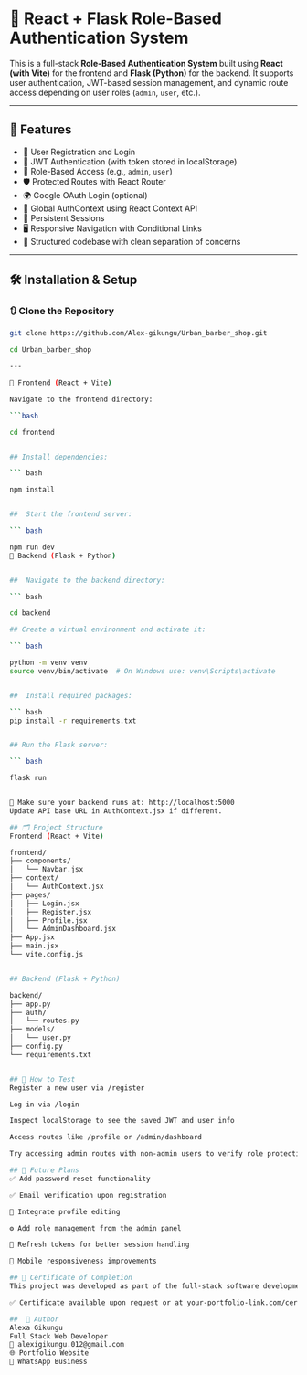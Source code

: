 # 🔐 React + Flask Role-Based Authentication System

This is a full-stack **Role-Based Authentication System** built using **React (with Vite)** for the frontend and **Flask (Python)** for the backend. It supports user authentication, JWT-based session management, and dynamic route access depending on user roles (`admin`, `user`, etc.).

---

## 🚀 Features

- 🧾 User Registration and Login
- 🔐 JWT Authentication (with token stored in localStorage)
- 🧠 Role-Based Access (e.g., `admin`, `user`)
- 🛡️ Protected Routes with React Router
- 🌍 Google OAuth Login (optional)
- 🧰 Global AuthContext using React Context API
- 🔁 Persistent Sessions
- 🖥️ Responsive Navigation with Conditional Links
- 📂 Structured codebase with clean separation of concerns

---

## 🛠️ Installation & Setup

### 🔃 Clone the Repository

```bash
git clone https://github.com/Alex-gikungu/Urban_barber_shop.git

cd Urban_barber_shop

---

🧩 Frontend (React + Vite)

Navigate to the frontend directory:

```bash

cd frontend


## Install dependencies:

``` bash

npm install


##  Start the frontend server:

``` bash

npm run dev
🐍 Backend (Flask + Python)


##  Navigate to the backend directory:

``` bash

cd backend

## Create a virtual environment and activate it:

``` bash

python -m venv venv
source venv/bin/activate  # On Windows use: venv\Scripts\activate


##  Install required packages:

``` bash
pip install -r requirements.txt


## Run the Flask server:

``` bash

flask run


📝 Make sure your backend runs at: http://localhost:5000
Update API base URL in AuthContext.jsx if different.

## 🗂️ Project Structure
Frontend (React + Vite)

frontend/
├── components/
│   └── Navbar.jsx
├── context/
│   └── AuthContext.jsx
├── pages/
│   ├── Login.jsx
│   ├── Register.jsx
│   ├── Profile.jsx
│   └── AdminDashboard.jsx
├── App.jsx
├── main.jsx
└── vite.config.js


## Backend (Flask + Python)

backend/
├── app.py
├── auth/
│   └── routes.py
├── models/
│   └── user.py
├── config.py
└── requirements.txt


## 🧪 How to Test
Register a new user via /register

Log in via /login

Inspect localStorage to see the saved JWT and user info

Access routes like /profile or /admin/dashboard

Try accessing admin routes with non-admin users to verify role protection

## 🌱 Future Plans
✅ Add password reset functionality

✅ Email verification upon registration

🔄 Integrate profile editing

⚙️ Add role management from the admin panel

🔐 Refresh tokens for better session handling

📱 Mobile responsiveness improvements

## 🏅 Certificate of Completion
This project was developed as part of the full-stack software development learning path by Alexa Gikungu.

✅ Certificate available upon request or at your-portfolio-link.com/certificate

##  👤 Author
Alexa Gikungu
Full Stack Web Developer
📧 alexigikungu.012@gmail.com
🌐 Portfolio Website
📱 WhatsApp Business

